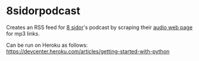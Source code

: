8sidorpodcast
=============

Creates an RSS feed for [8 sidor](http://8sidor.se/)'s podcast by scraping their [audio web page](http://8sidor.se/start/lyssna-pa-lattlasta-nyheter) for mp3 links.

Can be run on Heroku as follows:
https://devcenter.heroku.com/articles/getting-started-with-python
